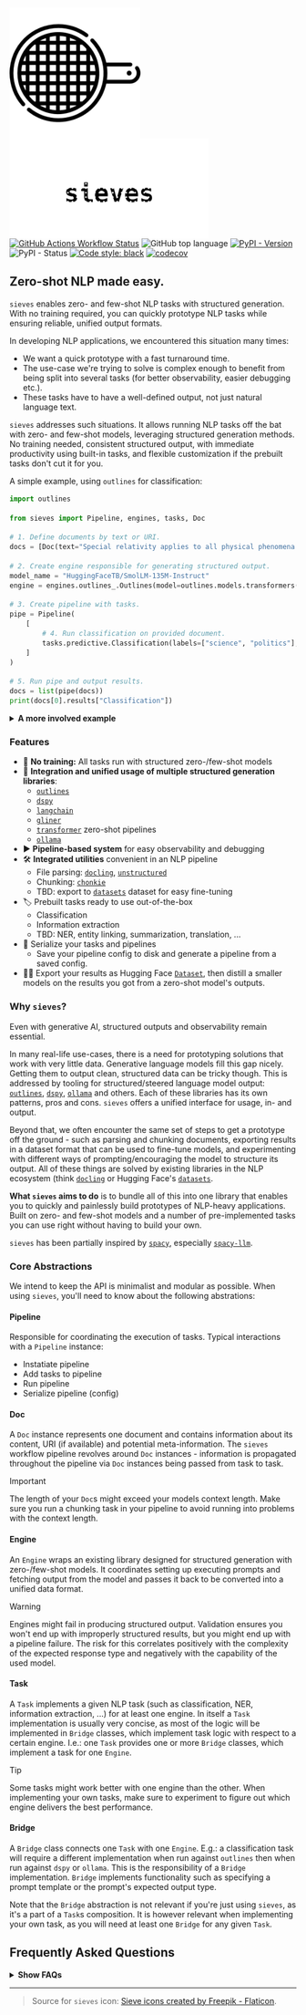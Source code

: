 <img src="https://raw.githubusercontent.com/mantisai/sieves/main/docs/assets/sieve.png" width="230" align="left" style="margin-right:60px" />
<img src="https://raw.githubusercontent.com/mantisai/sieves/main/docs/assets/sieves_sieve_style.png" width="350" align="left" style="margin-right:60px" />

<br>
<br>
<br>
<br>
<br>
<br>
<br>
<br>
<br>
<br>

[![GitHub Actions Workflow Status](https://img.shields.io/github/actions/workflow/status/mantisai/sieves/test.yml)](https://github.com/mantisai/sieves/actions/workflows/test.yml)
![GitHub top language](https://img.shields.io/github/languages/top/mantisai/sieves)
[![PyPI - Version](https://img.shields.io/pypi/v/sieves)]((https://pypi.org/project/sieves/))
![PyPI - Status](https://img.shields.io/pypi/status/sieves)
[![Code style: black](https://img.shields.io/badge/code%20style-black-000000.svg?style=flat-square)](https://github.com/ambv/black)
[![codecov](https://codecov.io/gh/mantisai/sieves/branch/main/graph/badge.svg)](https://codecov.io/gh/mantisai/sieves)

## Zero-shot NLP made easy.

`sieves` enables zero- and few-shot NLP tasks with structured generation. With no training required, you can quickly 
prototype NLP tasks while ensuring reliable, unified output formats.

In developing NLP applications, we encountered this situation many times:
- We want a quick prototype with a fast turnaround time.
- The use-case we're trying to solve is complex enough to benefit from being split into several tasks (for better
  observability, easier debugging etc.).
- These tasks have to have a well-defined output, not just natural language text.

`sieves` addresses such situations. It allows running NLP tasks off the bat with zero- and few-shot models, leveraging structured generation 
methods. No training needed, consistent structured output, with immediate productivity using built-in tasks, and flexible customization 
if the prebuilt tasks don't cut it for you.

A simple example, using `outlines` for classification:
```python
import outlines

from sieves import Pipeline, engines, tasks, Doc

# 1. Define documents by text or URI.
docs = [Doc(text="Special relativity applies to all physical phenomena in the absence of gravity.")]

# 2. Create engine responsible for generating structured output.
model_name = "HuggingFaceTB/SmolLM-135M-Instruct"
engine = engines.outlines_.Outlines(model=outlines.models.transformers(model_name))

# 3. Create pipeline with tasks.
pipe = Pipeline(
    [
        # 4. Run classification on provided document.
        tasks.predictive.Classification(labels=["science", "politics"], engine=engine),
    ]
)

# 5. Run pipe and output results.
docs = list(pipe(docs))
print(docs[0].results["Classification"])
```

<details>
  <summary><b>A more involved example</b></summary>

Here we parse a PDF with `docling`, chunk it with `chonkie`, and classify it with `gliner`:
```python
import os
import pickle

import gliner.multitask
import chonkie
import tokenizers
import dspy

from sieves import Pipeline, engines, tasks, Doc

# 1. Define documents by text or URI.
docs = [Doc(uri="https://arxiv.org/pdf/2408.09869")]

# 2. Create engine responsible for generating structured output.
model_id = 'knowledgator/gliner-multitask-v1.0'
engine = engines.glix_.GliX(
    model=gliner.multitask.GLiNERClassifier(model=gliner.GLiNER.from_pretrained(model_id))
)
    
# 3. Create pipeline with tasks.
pipe = Pipeline(
    [
        # 4. Add document parsing task.
        tasks.preprocessing.Docling(),
        # 5. Add chunking task to ensure we don't exceed our model's context window.
        tasks.preprocessing.Chonkie(chonkie.TokenChunker(tokenizers.Tokenizer.from_pretrained(model_name))),
        # 6. Run classification on provided document.
        tasks.predictive.Classification(task_id="classifier", labels=["science", "politics"], engine=engine),
    ]
)

# 7. Run pipe and output results.
docs = list(pipe(docs))
print(docs[0].results["classifier"])

# 8. Serialize pipeline and docs.
pipe.dump("pipeline.yml")
with open("docs.pkl", "wb") as f:
    pickle.dump(docs, f)

# 9. To load a pipeline and docs from disk:
loaded_pipe = Pipeline.load(
    "pipeline.yml",
    (
        {},
        {"chunker": chonkie.TokenChunker(tokenizers.Tokenizer.from_pretrained("gpt2"))},
        {"engine": {"model": dspy.LM("claude-3-haiku-20240307", api_key=os.environ["ANTHROPIC_API_KEY"])}},
    ),
)
with open("docs.pkl", "rb") as f:
    loaded_docs = pickle.load(f)
```
</details>

### Features

- :dart: **No training:** All tasks run with structured zero-/few-shot models 
- :robot: **Integration and unified usage of multiple structured generation libraries**:
  - [`outlines`](https://github.com/dottxt-ai/outlines)
  - [`dspy`](https://github.com/stanfordnlp/dspy)
  - [`langchain`](https://github.com/langchain-ai/langchain)
  - [`gliner`](https://github.com/urchade/GLiNER)
  - [`transformer`](https://github.com/huggingface/transformers) zero-shot pipelines
  - [`ollama`](https://github.com/ollama/ollama)
- :arrow_forward: **Pipeline-based system** for easy observability and debugging
- :hammer_and_wrench: **Integrated utilities** convenient in an NLP pipeline
  - File parsing: [`docling`](https://github.com/DS4SD/docling), [`unstructured`](https://github.com/Unstructured-IO/unstructured/)
  - Chunking: [`chonkie`](https://github.com/chonkie-ai/chonkie)
  - TBD: export to [`datasets`](https://github.com/huggingface/datasets) dataset for easy fine-tuning 
- :label: Prebuilt tasks ready to use out-of-the-box
  - Classification
  - Information extraction
  - TBD: NER, entity linking, summarization, translation, ...
- :floppy_disk: Serialize your tasks and pipelines
  - Save your pipeline config to disk and generate a pipeline from a saved config.
- :teacher: Export your results as Hugging Face [`Dataset`](https://github.com/huggingface/datasets), then distill a smaller models on the results you got from a zero-shot model's outputs. 


### Why `sieves`?

Even with generative AI, structured outputs and observability remain essential. 

In many real-life use-cases, there is a need for prototyping solutions that work with very little data. Generative 
language models fill this gap nicely. Getting them to output clean, structured data can be tricky though. This is addressed by tooling for 
structured/steered language model output: [`outlines`](https://github.com/dottxt-ai/outlines), [`dspy`](https://github.com/stanfordnlp/dspy), [`ollama`](https://github.com/ollama/ollama) and others.
Each of these libraries has its own patterns, pros and cons. `sieves` offers a unified interface for usage, in- and output. 

Beyond that, we often encounter the same set of steps to get a prototype off the ground - such as parsing and chunking 
documents, exporting results in a dataset format that can be used to fine-tune models, and experimenting with different ways of 
prompting/encouraging the model to structure its output. All of these things are solved by existing libraries in the NLP
ecosystem (think [`docling`](https://github.com/DS4SD/docling) or Hugging Face's 
[`datasets`](https://github.com/huggingface/datasets). 

**What `sieves` aims to do** is to bundle all of this into one library that enables you to quickly and painlessly build 
prototypes of NLP-heavy applications. Built on zero- and few-shot models and a number of pre-implemented tasks you can 
use right without having to build your own.  

`sieves` has been partially inspired by [`spacy`](), especially [`spacy-llm`](https://github.com/explosion/spacy-llm). 

### Core Abstractions

We intend to keep the API is minimalist and modular as possible. When using `sieves`, you'll need to know about the 
following abstrations:

#### Pipeline
Responsible for coordinating the execution of tasks. Typical interactions with a `Pipeline` instance:
- Instatiate pipeline
- Add tasks to pipeline
- Run pipeline
- Serialize pipeline (config)

#### Doc
A `Doc` instance represents one document and contains information about its content, URI (if available) and potential 
meta-information. The `sieves` workflow pipeline revolves around `Doc` instances - information is propagated throughout
the pipeline via `Doc` instances being passed from task to task.

> [!IMPORTANT]  
> The length of your `Doc`s might exceed your models context length. Make sure you run a chunking task in your pipeline
> to avoid running into problems with the context length.

#### Engine
An `Engine` wraps an existing library designed for structured generation with zero-/few-shot models. It coordinates 
setting up executing prompts and fetching output from the model and passes it back to be converted into a unified data 
format.

> [!WARNING]  
> Engines might fail in producing structured output. Validation ensures you won't end up with improperly structured 
> results, but you might end up with a pipeline failure. The risk for this correlates positively with the complexity of 
> the expected response type and negatively with the capability of the used model.

#### Task
A `Task` implements a given NLP task (such as classification, NER, information extraction, ...) for at least one engine.
In itself a `Task` implementation is usually very concise, as most of the logic will be implemented in `Bridge` classes,
which implement task logic with respect to a certain engine. I.e.: one `Task` provides one or more `Bridge` classes,
which implement a task for one `Engine`.

> [!TIP]
> Some tasks might work better with one engine than the other. When implementing your own tasks, make sure to experiment
> to figure out which engine delivers the best performance.

#### Bridge
A `Bridge` class connects one `Task` with one `Engine`. E.g.: a classification task will require a different 
implementation when run against `outlines` then when run against `dspy` or `ollama`. This is the responsibility of a 
`Bridge` implementation. `Bridge` implements functionality such as specifying a prompt template or the prompt's expected
output type.

Note that the `Bridge` abstraction is not relevant if you're just using `sieves`, as it's a part of a `Task`s 
composition. It is however relevant when implementing your own task, as you will need at least one `Bridge` for any 
given `Task`. 

## Frequently Asked Questions

<details>
  <summary><b>Show FAQs</b></summary>

### What's the meaning behind the name?

Originally, `sieves` was intended for information extraction. The name comes from [gold panning](https://en.wikipedia.org/wiki/Gold_panning): 
run your raw data through a sieve to obtain structured, refined “gold.”

### Why not just prompt an LLM directly?

You can - but `sieves` offers:
    - Structured data output. Zero-/few-shot LLMs can be finicky without guardrails or parsing.
    - A step-by-step pipeline, making it easier to debug and track each stage.
 

### Why use `sieves` and not a structured generation library like `outlines`?

This is not either-or - `sieves` includes `outlines` (among others), plus:
    - A uniform input/output format
    - Prebuilt NLP tasks
    - Pipeline logic with chunking and chunk consolidation
    - Easy switching between structured generation engines
    - Tools for file parsing, chunking, exporting data for fine-tuning

</details>

---

> Source for `sieves` icon:
> <a href="https://www.flaticon.com/free-icons/sieve" title="sieve icons">Sieve icons created by Freepik - Flaticon</a>.
